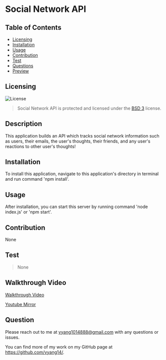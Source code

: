 # Social Network API

## Table of Contents

* [Licensing](#licensing)
* [Installation](#installation)
* [Usage](#usage)
* [Contribution](#contribution)
* [Test](#test)
* [Questions](#questions)
* [Preview](#preview)

## Licensing 
![License](https://img.shields.io/badge/license-BSD_3-orange.svg)
> Social Network API is protected and licensed under the [BSD 3](https://opensource.org/licenses/BSD-3-Clause) license.

## Description

This application builds an API which tracks social network information such as users, their emails, the user's thoughts, their friends, and any user's reactions to other user's thoughts!
  
## Installation

To install this application, navigate to this application's directory in terminal and run command 'npm install'.

## Usage

After installation, you can start this server by running command 'node index.js' or 'npm start'.

## Contribution

None

## Test

> None

## Walkthrough Video

[Walkthrough Video](https://drive.google.com/file/d/14Il2_gDE5SKPDeZSD4kny9XPcizuXOTo/view?usp=sharing)

[Youtube Mirror](https://youtu.be/IHsrGv_oD1s)

## Question

Please reach out to me at vyang1014888@gmail.com with any questions or issues.

You can find more of my work on my GitHub page at https://github.com/vyang14/.
